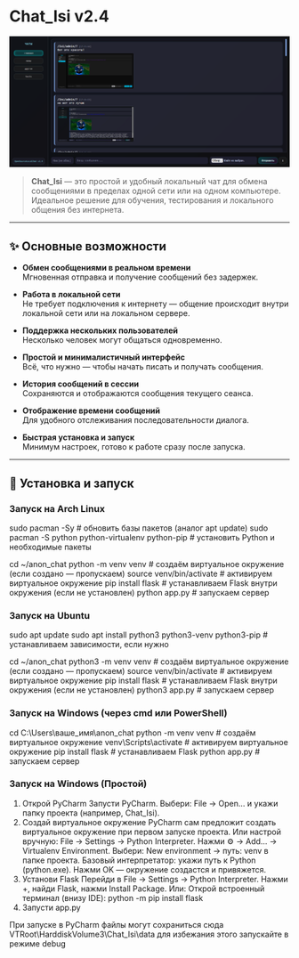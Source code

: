 # Chat_Isi v2.4

![Screenshot](./Screenshot_1.png)

> **Chat_Isi** — это простой и удобный локальный чат для обмена сообщениями в пределах одной сети или на одном компьютере.  
> Идеальное решение для обучения, тестирования и локального общения без интернета.

---

## ✨ Основные возможности

- **Обмен сообщениями в реальном времени**  
  Мгновенная отправка и получение сообщений без задержек.

- **Работа в локальной сети**  
  Не требует подключения к интернету — общение происходит внутри локальной сети или на локальном сервере.

- **Поддержка нескольких пользователей**  
  Несколько человек могут общаться одновременно.

- **Простой и минималистичный интерфейс**  
  Всё, что нужно — чтобы начать писать и получать сообщения.

- **История сообщений в сессии**  
  Сохраняются и отображаются сообщения текущего сеанса.

- **Отображение времени сообщений**  
  Для удобного отслеживания последовательности диалога.

- **Быстрая установка и запуск**  
  Минимум настроек, готово к работе сразу после запуска.

---

## 🚀 Установка и запуск

### Запуск на Arch Linux


sudo pacman -Sy  # обновить базы пакетов (аналог apt update)
sudo pacman -S python python-virtualenv python-pip  # установить Python и необходимые пакеты

cd ~/anon_chat
python -m venv venv           # создаём виртуальное окружение (если создано — пропускаем)
source venv/bin/activate      # активируем виртуальное окружение
pip install flask             # устанавливаем Flask внутри окружения (если не установлен)
python app.py                 # запускаем сервер

### Запуск на Ubuntu

sudo apt update
sudo apt install python3 python3-venv python3-pip  # устанавливаем зависимости, если нужно

cd ~/anon_chat
python3 -m venv venv           # создаём виртуальное окружение (если создано — пропускаем)
source venv/bin/activate       # активируем виртуальное окружение
pip install flask              # устанавливаем Flask внутри окружения (если не установлен)
python3 app.py                 # запускаем сервер

### Запуск на Windows (через cmd или PowerShell)

cd C:\Users\ваше_имя\anon_chat
python -m venv venv               # создаём виртуальное окружение
venv\Scripts\activate             # активируем виртуальное окружение
pip install flask                 # устанавливаем Flask
python app.py                    # запускаем сервер

### Запуск на Windows (Простой)

1. Открой PyCharm
    Запусти PyCharm.
    Выбери: File → Open... и укажи папку проекта (например, Chat_Isi).
2. Создай виртуальное окружение
    PyCharm сам предложит создать виртуальное окружение при первом запуске проекта.
    Или настрой вручную:
        File → Settings → Python Interpreter.
        Нажми ⚙️ → Add... → Virtualenv Environment.
        Выбери:
            New environment → путь: venv в папке проекта.
            Базовый интерпретатор: укажи путь к Python (python.exe).
        Нажми OK — окружение создастся и привяжется.
3. Установи Flask
    Перейди в File → Settings → Python Interpreter.
    Нажми +, найди Flask, нажми Install Package.
Или:
    Открой встроенный терминал (внизу IDE):
    python -m pip install flask
4. Запусти app.py 

При запуске в PyCharm файлы могут сохраниться сюда VTRoot\HarddiskVolume3\Chat_Isi\data
для избежания этого запускайте в режиме debug
